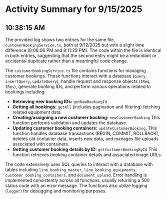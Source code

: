 # Activity Summary for 9/15/2025

## 10:38:15 AM
The provided log shows two entries for the same file, `customerBookingService.ts`,  both at 9/12/2025 but with a slight time difference (8:06:06 PM and 8:11:29 PM).  The code within the file is identical in both entries, suggesting that the second entry might be a redundant or accidental duplicate rather than a meaningful code change.

The `customerBookingService.ts` file contains functions for managing customer bookings.  These functions interact with a database (`query`, `insertQuery`, `updateQuery`), handle request and response objects (`IReq`, `IRes`), generate booking IDs, and perform various operations related to bookings including:

* **Retrieving new booking IDs:** `getNewBookingId`
* **Getting all bookings:** `getAll` (includes pagination and filtering) fetching related equipment data.
* **Creating/assigning a new customer booking:** `newCustomerBooking`  This function performs validation and updates the database.
* **Updating customer booking containers:** `updateCustomerBooking`.  This function handles database transactions (BEGIN, COMMIT, ROLLBACK), deletes old container data, inserts new data, and manages file uploads associated with containers.
* **Getting customer booking details by ID:** `getCustomerBookingById` This function retrieves booking container details and associated image URLs.

The code extensively uses SQL queries to interact with a database with tables including `line_booking_master`, `line_booking_equipments`, `customer_booking_containers`, and `document_upload`.  Error handling is implemented consistently across all functions, usually returning a 500 status code with an error message.  The functions also utilize logging (`logger`) for debugging and monitoring purposes.
